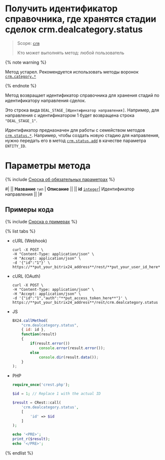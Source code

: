 # Получить идентификатор справочника, где хранятся стадии сделок crm.dealcategory.status

> Scope: [`crm`](../../../scopes/permissions.md)
>
> Кто может выполнять метод: любой пользователь

{% note warning %}

Метод устарел. Рекомендуется использовать методы воронок [`crm.category.*`](../../universal/category/index.md)

{% endnote %}

Метод возвращает идентификатор справочника для хранения стадий по идентификатору направления сделок.

Это строка вида `DEAL_STAGE_[Идентификатор направления]`. Например, для направления с идентификатором 1 будет возвращена строка `"DEAL_STAGE_1"`.

Идентификатор предназначен для работы с семейством методов [`crm.status.*`](.). Например, чтобы создать новую стадию для направления, нужно передать его в метод [`crm.status.add`](../../status/crm-status-add.md) в качестве параметра `ENTITY_ID`.

# Параметры метода

{% include [Сноска об обязательных параметрах](../../../../_includes/required.md) %}

#|
|| **Название**
`тип` | **Описание** ||
|| **id** 
[`integer`](../../../data-types.md)| Идентификатор направления ||
|#

## Примеры кода

{% include [Сноска о примерах](../../../../_includes/examples.md) %}

{% list tabs %}

- cURL (Webhook)

    ```http
    curl -X POST \
    -H "Content-Type: application/json" \
    -H "Accept: application/json" \
    -d '{"id":"1"}' \
    https://**put_your_bitrix24_address**/rest/**put_your_user_id_here**/**put_your_webhook_here**/crm.dealcategory.status
    ```

- cURL (OAuth)

    ```http
    curl -X POST \
    -H "Content-Type: application/json" \
    -H "Accept: application/json" \
    -d '{"id":"1","auth":"**put_access_token_here**"}' \
    https://**put_your_bitrix24_address**/rest/crm.dealcategory.status
    ```

- JS

    ```js
    BX24.callMethod(
        "crm.dealcategory.status",
        { id: id },
        function(result)
        {
            if(result.error())
                console.error(result.error());
            else
                console.dir(result.data());
        }
    );
    ```

- PHP

    ```php
    require_once('crest.php');

    $id = 1; // Replace 1 with the actual ID

    $result = CRest::call(
        'crm.dealcategory.status',
        [
            'id' => $id
        ]
    );

    echo '<PRE>';
    print_r($result);
    echo '</PRE>';
    ```

{% endlist %}